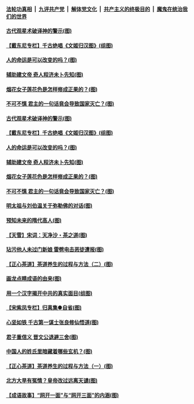 ####  [法轮功真相](../../../../basic/blob/master/README.md?t=06210402) &nbsp;|&nbsp; [九评共产党](../../../../9ping.md/blob/master/README.md?t=06210402) &nbsp;|&nbsp; [解体党文化](../../../../jtdwh.md/blob/master/README.md?t=06210402)  &nbsp;|&nbsp; [共产主义的终极目的](../../../../gczydzjmd.md/blob/master/README.md?t=06210402) &nbsp;|&nbsp; [魔鬼在统治我们的世界](../../../../mgztzwmdsj.md/blob/master/README.md?t=06210402) 

#### [古代观星术破译神的警示(图)](../pages/p7/936938.md?t=06210402) 

#### [【戴东尼专栏】千古绝唱《文姬归汉图》(组图)](../pages/p7/933598.md?t=06210402) 

#### [人的命运是可以改变的吗？(图)](../pages/p7/936633.md?t=06210402) 

#### [辅助建文帝 奇人程济未卜先知(图)](../pages/p7/936751.md?t=06210402) 

#### [烟花女子莲花色是怎样修成正果的？(图)](../pages/p7/936627.md?t=06210402) 

#### [不可不慎 君主的一句话竟会导致国家灭亡？(图)](../pages/p7/936921.md?t=06210402) 

#### [古代观星术破译神的警示(图)](../pages/p7/936938.md?t=06210402) 

#### [【戴东尼专栏】千古绝唱《文姬归汉图》(组图)](../pages/p7/933598.md?t=06210402) 

#### [人的命运是可以改变的吗？(图)](../pages/p7/936633.md?t=06210402) 

#### [辅助建文帝 奇人程济未卜先知(图)](../pages/p7/936751.md?t=06210402) 

#### [烟花女子莲花色是怎样修成正果的？(图)](../pages/p7/936627.md?t=06210402) 

#### [不可不慎 君主的一句话竟会导致国家灭亡？(图)](../pages/p7/936921.md?t=06210402) 

#### [明太祖与刘伯温关于弥勒佛的对话(图)](../pages/p7/936918.md?t=06210402) 

#### [预知未来的隋代高人(图)](../pages/p7/936519.md?t=06210402) 

#### [【天雪】宋词：天净沙・茶之道(图)](../pages/p7/936606.md?t=06210402) 

#### [玷污他人未过门新娘 雷劈电击恶徒遭报(图)](../pages/p7/936730.md?t=06210402) 

#### [【正心茶道】茶道养生的过程与方法（二）(图)](../pages/p7/936188.md?t=06210402) 

#### [画龙点睛成语的由来(图)](../pages/p7/936521.md?t=06210402) 

#### [用一个汉字揭开中共的真实面目(组图)](../pages/p7/936605.md?t=06210402) 

#### [【宋紫凤专栏】归真集●自省(图)](../pages/p7/936715.md?t=06210402) 

#### [心坚如铁 千古第一谋士张良修仙悟道(图)](../pages/p7/936518.md?t=06210402) 

#### [君子重信义 晋文公退避三舍(图)](../pages/p7/936517.md?t=06210402) 

#### [中国人的姓氏里暗藏着哪些玄机？(图)](../pages/p7/936608.md?t=06210402) 

#### [【正心茶道】茶道养生的过程与方法（一）(图)](../pages/p7/936187.md?t=06210402) 

#### [北方大旱有冤情？皇帝改过远离天谴(图)](../pages/p7/936431.md?t=06210402) 

#### [【成语故事】“网开一面”与“网开三面”的内涵(图)](../pages/p7/936380.md?t=06210402) 

